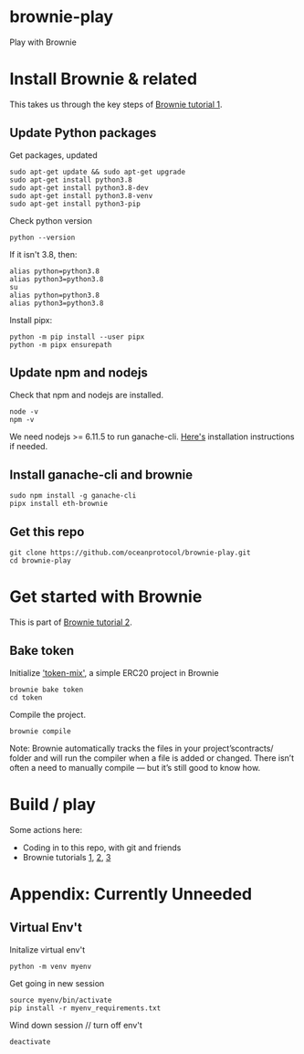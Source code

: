 # brownie-play
Play with Brownie

# Install Brownie & related

This takes us through the key steps of [Brownie tutorial 1](https://medium.com/@iamdefinitelyahuman/getting-started-with-brownie-part-1-9b2181f4cb99). 

## Update Python packages

Get packages, updated
```console
sudo apt-get update && sudo apt-get upgrade
sudo apt-get install python3.8
sudo apt-get install python3.8-dev
sudo apt-get install python3.8-venv
sudo apt-get install python3-pip
```

Check python version
```console
python --version
```

If it isn't 3.8, then:
```console
alias python=python3.8
alias python3=python3.8
su
alias python=python3.8
alias python3=python3.8
```

Install pipx:
```console
python -m pip install --user pipx
python -m pipx ensurepath
```

## Update npm and nodejs

Check that npm and nodejs are installed. 
```console
node -v
npm -v
```

We need nodejs >= 6.11.5 to run ganache-cli. [Here's](https://docs.npmjs.com/downloading-and-installing-node-js-and-npm) installation instructions if needed.

## Install ganache-cli and brownie

```console
sudo npm install -g ganache-cli
pipx install eth-brownie
```

## Get this repo
```console
git clone https://github.com/oceanprotocol/brownie-play.git
cd brownie-play
```

# Get started with Brownie
This is part of [Brownie tutorial 2](https://medium.com/better-programming/getting-started-with-brownie-part-2-615a1eec167f).

## Bake token


Initialize ['token-mix'](https://github.com/brownie-mix/token-mix), a simple ERC20 project in Brownie
```
brownie bake token
cd token
```

Compile the project.
```
brownie compile
```

Note: Brownie automatically tracks the files in your project’scontracts/ folder and will run the compiler when a file is added or changed. There isn’t often a need to manually compile — but it’s still good to know how.

# Build / play

Some actions here:
* Coding in to this repo, with git and friends
* Brownie tutorials [1](https://medium.com/@iamdefinitelyahuman/getting-started-with-brownie-part-1-9b2181f4cb99), [2](https://medium.com/better-programming/getting-started-with-brownie-part-2-615a1eec167f), [3](https://medium.com/better-programming/getting-started-with-brownie-part-3-ef6bfa9867d7)

# Appendix: Currently Unneeded

## Virtual Env't 

Initalize virtual env't
```console
python -m venv myenv
```

Get going in new session
```console
source myenv/bin/activate 
pip install -r myenv_requirements.txt 
```

Wind down session // turn off env't
```console
deactivate
```
